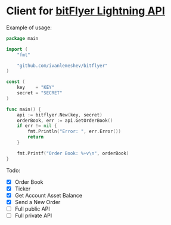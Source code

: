 # Client for [bitFlyer Lightning API](https://lightning.bitflyer.jp/docs?lang=en)

Example of usage:

```go
package main

import (
	"fmt"

	"github.com/ivanlemeshev/bitflyer"
)

const (
	key    = "KEY"
	secret = "SECRET"
)

func main() {
	api := bitflyer.New(key, secret)
	orderBook, err := api.GetOrderBook()
	if err != nil {
		fmt.Println("Error: ", err.Error())
		return
	}

	fmt.Printf("Order Book: %+v\n", orderBook)
}
```

Todo:
- [X] Order Book
- [X] Ticker
- [X] Get Account Asset Balance
- [x] Send a New Order
- [ ] Full public API
- [ ] Full private API
